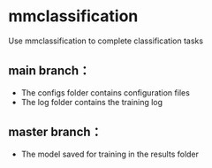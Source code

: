 # mmclassification
Use mmclassification to complete classification tasks
## main branch：
- The configs folder contains configuration files
- The log folder contains the training log
## master branch：
- The model saved for training in the results folder
